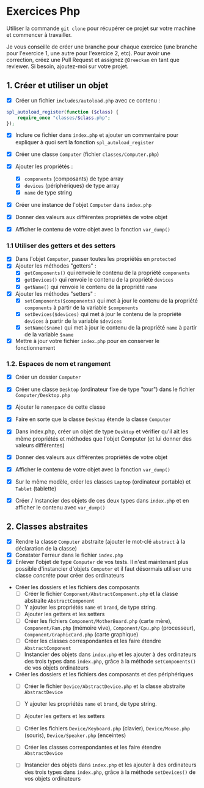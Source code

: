 # Exercices Php

Utiliser la commande `git clone` pour récupérer ce projet sur votre machine et commencer à travailler.

Je vous conseille de créer une branche pour chaque exercice (une branche pour l'exercice 1, une autre pour l'exercice 2, etc). Pour avoir une correction, créez une Pull Request et assignez `@Dreeckan` en tant que reviewer. Si besoin, ajoutez-moi sur votre projet.

## 1. Créer et utiliser un objet

- [X] Créer un fichier `includes/autoload.php` avec ce contenu :
```php
spl_autoload_register(function ($class) {
    require_once "classes/$class.php";
});
```
- [X] Inclure ce fichier dans `index.php` et ajouter un commentaire pour expliquer à quoi sert la fonction `spl_autoload_register`
  
- [X] Créer une classe `Computer` (fichier `classes/Computer.php`)
- [X] Ajouter les propriétés :
  - [X] `components` (composants) de type array
  - [X] `devices` (périphériques) de type array
  - [X] `name` de type string
- [X] Créer une instance de l'objet `Computer` dans `index.php`
- [X] Donner des valeurs aux différentes propriétés de votre objet
- [X] Afficher le contenu de votre objet avec la fonction `var_dump()`

### 1.1 Utiliser des getters et des setters

- [X] Dans l'objet `Computer`, passer toutes les propriétés en `protected`
- [X] Ajouter les méthodes "getters" :
  - [X] `getComponents()` qui renvoie le contenu de la propriété `components`
  - [X] `getDevices()` qui renvoie le contenu de la propriété `devices`
  - [X] `getName()` qui renvoie le contenu de la propriété `name`
- [X] Ajouter les méthodes "setters" :
  - [X] `setComponents($components)` qui met à jour le contenu de la propriété `components` à partir de la variable `$components`
  - [X] `setDevices($devices)` qui met à jour le contenu de la propriété `devices` à partir de la variable `$devices`
  - [X] `setName($name)` qui met à jour le contenu de la propriété `name` à partir de la variable `$name`
- [X] Mettre à jour votre fichier `index.php` pour en conserver le fonctionnement

### 1.2. Espaces de nom et rangement

- [X] Créer un dossier `Computer`
- [X] Créer une classe `Desktop` (ordinateur fixe de type "tour") dans le fichier `Computer/Desktop.php`
- [X] Ajouter le `namespace` de cette classe
- [X] Faire en sorte que la classe `Desktop` étende la classe `Computer`
- [X] Dans index.php, créer un objet de type `Desktop` et vérifier qu'il ait les même propriétés et méthodes que l'objet Computer (et lui donner des valeurs différentes)
- [X] Donner des valeurs aux différentes propriétés de votre objet
- [X] Afficher le contenu de votre objet avec la fonction `var_dump()`
  
- [X] Sur le même modèle, créer les classes `Laptop` (ordinateur portable) et `Tablet` (tablette)
- [X] Créer / Instancier des objets de ces deux types dans `index.php` et en afficher le contenu avec `var_dump()`

## 2. Classes abstraites

- [X] Rendre la classe `Computer` abstraite (ajouter le mot-clé `abstract` à la déclaration de la classe)
- [X] Constater l'erreur dans le fichier `index.php`
- [X] Enlever l'objet de type `Computer` de vos tests. Il n'est maintenant plus possible d'instancier d'objets `Computer` et il faut désormais utiliser une classe *concrète* pour créer des ordinateurs

- Créer les dossiers et les fichiers des composants
  - [ ] Créer le fichier `Component/AbstractComponent.php` et la classe abstraite `AbstractComponent`
  - [ ] Y ajouter les propriétés `name` et `brand`, de type string.
  - [ ] Ajouter les getters et les setters
  - [ ] Créer les fichiers `Component/MotherBoard.php` (carte mère), `Component/Ram.php` (mémoire vive), `Component/Cpu.php` (processeur), `Component/GraphicCard.php` (carte graphique)
  - [ ] Créer les classes correspondantes et les faire étendre `AbstractComponent`
  - [ ] Instancier des objets dans `index.php` et les ajouter à des ordinateurs des trois types dans `index.php`, grâce à la méthode `setComponents()` de vos objets ordinateurs

- Créer les dossiers et les fichiers des composants et des périphériques
  - [ ] Créer le fichier `Device/AbstractDevice.php` et la classe abstraite `AbstractDevice`
  - [ ] Y ajouter les propriétés `name` et `brand`, de type string.
  - [ ] Ajouter les getters et les setters
  - [ ] Créer les fichiers `Device/Keyboard.php` (clavier), `Device/Mouse.php` (souris), `Device/Speaker.php` (enceintes)
  - [ ] Créer les classes correspondantes et les faire étendre `AbstractDevice`
  - [ ] Instancier des objets dans `index.php` et les ajouter à des ordinateurs des trois types dans `index.php`, grâce à la méthode `setDevices()` de vos objets ordinateurs

